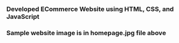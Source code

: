 ### Developed ECommerce Website using HTML, CSS, and JavaScript ###
### Sample website image is in homepage.jpg file above ###
